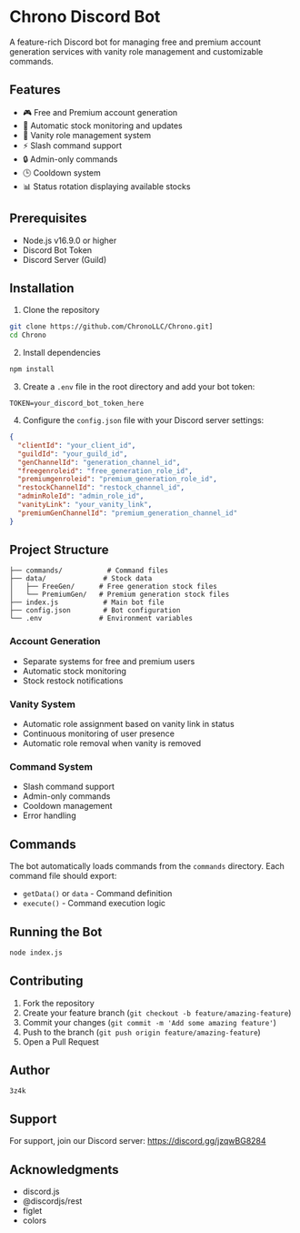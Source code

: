 # Chrono Discord Bot

A feature-rich Discord bot for managing free and premium account generation services with vanity role management and customizable commands.

## Features

- 🎮 Free and Premium account generation
- 🔄 Automatic stock monitoring and updates
- 👑 Vanity role management system
- ⚡ Slash command support
- 🔒 Admin-only commands
- 🕒 Cooldown system
- 📊 Status rotation displaying available stocks

## Prerequisites

- Node.js v16.9.0 or higher
- Discord Bot Token
- Discord Server (Guild)

## Installation

1. Clone the repository
```bash
git clone https://github.com/ChronoLLC/Chrono.git]
cd Chrono
```

2. Install dependencies
```bash
npm install
```

3. Create a `.env` file in the root directory and add your bot token:
```env
TOKEN=your_discord_bot_token_here
```

4. Configure the `config.json` file with your Discord server settings:
```json
{
  "clientId": "your_client_id",
  "guildId": "your_guild_id",
  "genChannelId": "generation_channel_id",
  "freegenroleid": "free_generation_role_id",
  "premiumgenroleid": "premium_generation_role_id",
  "restockChannelId": "restock_channel_id",
  "adminRoleId": "admin_role_id",
  "vanityLink": "your_vanity_link",
  "premiumGenChannelId": "premium_generation_channel_id"
}
```

## Project Structure

```
├── commands/           # Command files
├── data/              # Stock data
│   ├── FreeGen/      # Free generation stock files
│   └── PremiumGen/   # Premium generation stock files
├── index.js           # Main bot file
├── config.json        # Bot configuration
└── .env              # Environment variables
```


### Account Generation
- Separate systems for free and premium users
- Automatic stock monitoring
- Stock restock notifications

### Vanity System
- Automatic role assignment based on vanity link in status
- Continuous monitoring of user presence
- Automatic role removal when vanity is removed

### Command System
- Slash command support
- Admin-only commands
- Cooldown management
- Error handling

## Commands

The bot automatically loads commands from the `commands` directory. Each command file should export:
- `getData()` or `data` - Command definition
- `execute()` - Command execution logic

## Running the Bot

```bash
node index.js
```

## Contributing

1. Fork the repository
2. Create your feature branch (`git checkout -b feature/amazing-feature`)
3. Commit your changes (`git commit -m 'Add some amazing feature'`)
4. Push to the branch (`git push origin feature/amazing-feature`)
5. Open a Pull Request


## Author
    3z4k 

## Support

For support, join our Discord server: https://discord.gg/jzqwBG8284

## Acknowledgments

- discord.js
- @discordjs/rest
- figlet
- colors
